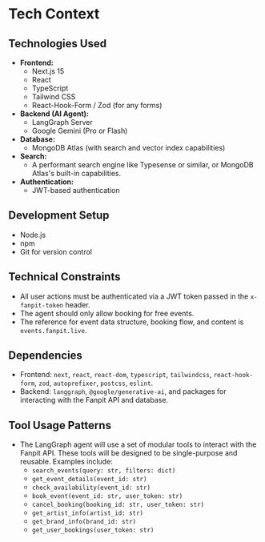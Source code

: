 # Tech Context

## Technologies Used
- **Frontend:**
  - Next.js 15
  - React
  - TypeScript
  - Tailwind CSS
  - React-Hook-Form / Zod (for any forms)
- **Backend (AI Agent):**
  - LangGraph Server
  - Google Gemini (Pro or Flash)
- **Database:**
  - MongoDB Atlas (with search and vector index capabilities)
- **Search:**
  - A performant search engine like Typesense or similar, or MongoDB Atlas's built-in capabilities.
- **Authentication:**
  - JWT-based authentication

## Development Setup
- Node.js
- npm
- Git for version control

## Technical Constraints
- All user actions must be authenticated via a JWT token passed in the `x-fanpit-token` header.
- The agent should only allow booking for free events.
- The reference for event data structure, booking flow, and content is `events.fanpit.live`.

## Dependencies
- Frontend: `next`, `react`, `react-dom`, `typescript`, `tailwindcss`, `react-hook-form`, `zod`, `autoprefixer`, `postcss`, `eslint`.
- Backend: `langgraph`, `@google/generative-ai`, and packages for interacting with the Fanpit API and database.

## Tool Usage Patterns
- The LangGraph agent will use a set of modular tools to interact with the Fanpit API. These tools will be designed to be single-purpose and reusable. Examples include:
  - `search_events(query: str, filters: dict)`
  - `get_event_details(event_id: str)`
  - `check_availability(event_id: str)`
  - `book_event(event_id: str, user_token: str)`
  - `cancel_booking(booking_id: str, user_token: str)`
  - `get_artist_info(artist_id: str)`
  - `get_brand_info(brand_id: str)`
  - `get_user_bookings(user_token: str)`
